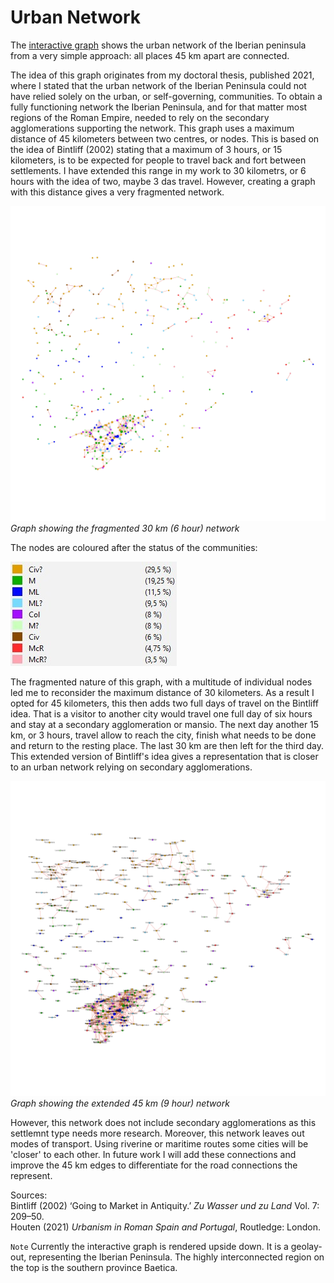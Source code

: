 # Urban Network

The [interactive graph]() shows the urban network of the Iberian peninsula from a very simple approach: all places 45 km apart are connected. 

The idea of this graph originates from my doctoral thesis, published 2021, where I stated that the urban network of the Iberian Peninsula could not have relied solely on the urban, or self-governing, communities. To obtain a fully functioning network the Iberian Peninsula, and for that matter most regions of the Roman Empire, needed to rely on the secondary agglomerations supporting the network. This graph uses a maximum distance of 45 kilometers between two centres, or nodes. This is based on the idea of Bintliff (2002) stating that a maximum of 3 hours, or 15 kilometers, is to be expected for people to travel back and fort between settlements. I have extended this range in my work to 30 kilometrs, or 6 hours with the idea of two, maybe 3 das travel. However, creating a graph with this distance gives a very fragmented network.

![Graph showing the fragmented 30km (6 hour) network](https://github.com/PHAHouten/Urban_network_45km/blob/main/Graph_30km_status.png)
*Graph showing the fragmented 30 km (6 hour) network*

The nodes are coloured after the status of the communities:

![Legend status](https://github.com/PHAHouten/Urban_network_45km/blob/main/Legend_Graph_30km_status.jpg)


The fragmented nature of this graph, with a multitude of individual nodes led me to reconsider the maximum distance of 30 kilometers. As a result I opted for 45 kilometers, this then adds two full days of travel on the Bintliff idea. That is a visitor to another city would travel one full day of six hours and stay at a secondary agglomeration or mansio. The next day another 15 km, or 3 hours, travel allow to reach the city, finish what needs to be done and return to the resting place. The last 30 km are then left for the third day. This extended version of Bintliff's idea gives a representation that is closer to an urban network relying on secondary agglomerations.

![Graph showing the 45km (9 hour) network](https://github.com/PHAHouten/Urban_network_45km/blob/main/Graph_45km_status.png)
*Graph showing the extended 45 km (9 hour) network*

However, this network does not include secondary agglomerations as this settlemnt type needs more research. Moreover, this network leaves out modes of transport. Using riverine or maritime routes some cities will be 'closer' to each other. In future work I will add these connections and improve the 45 km edges to differentiate for the road connections the represent.


Sources:<br>
Bintliff (2002) ‘Going to Market in Antiquity.’ *Zu Wasser und zu Land* Vol. 7: 209–50.<br>
Houten (2021) *Urbanism in Roman Spain and Portugal*, Routledge: London.


``Note`` Currently the interactive graph is rendered upside down. It is a geolay-out, representing the Iberian Peninsula. The highly interconnected region on the top is the southern province Baetica. 
